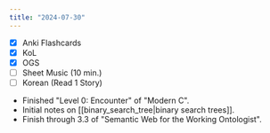 ```yaml
---
title: "2024-07-30"
---
```


- [x] Anki Flashcards
- [x] KoL
- [x] OGS
- [ ] Sheet Music (10 min.)
- [ ] Korean (Read 1 Story)

* Finished "Level 0: Encounter" of "Modern C".
* Initial notes on [[binary_search_tree|binary search trees]].
* Finish through 3.3 of "Semantic Web for the Working Ontologist".